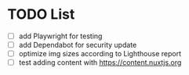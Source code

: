 # TODO List

- [ ] add Playwright for testing
- [ ] add Dependabot for security update
- [ ] optimize img sizes according to Lighthouse report
- [ ] test adding content with https://content.nuxtjs.org